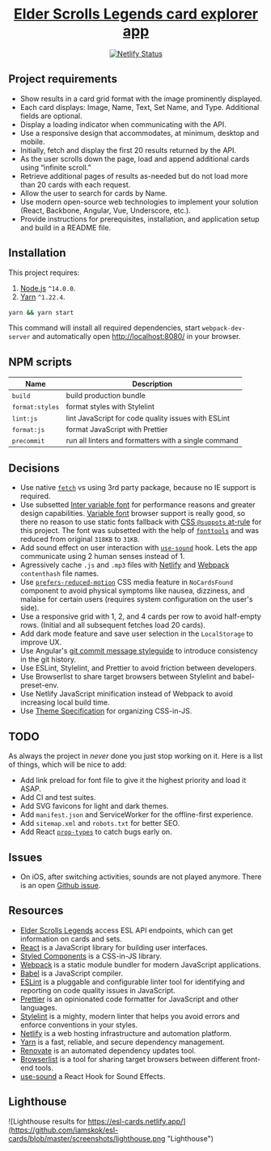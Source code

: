 <div align="center">
  <a href="https://esl-cards.netlify.app">
    <h1>Elder Scrolls Legends card explorer app</h1>
  </a>
  
  <p>
    <a href="https://app.netlify.com/sites/esl-cards/deploys">
      <img src="https://api.netlify.com/api/v1/badges/e480a039-7119-445f-9946-084c41330c86/deploy-status" alt="Netlify Status">
    </a>
  </p>
</div>

## Project requirements

* Show results in a card grid format with the image prominently displayed.
* Each card displays: Image, Name, Text, Set Name, and Type. Additional fields are optional.
* Display a loading indicator when communicating with the API.
* Use a responsive design that accommodates, at minimum, desktop and mobile.
* Initially, fetch and display the first 20 results returned by the API.
* As the user scrolls down the page, load and append additional cards using “infinite scroll.”
* Retrieve additional pages of results as-needed but do not load more than 20 cards with
each request.
* Allow the user to search for cards by Name.
* Use modern open-source web technologies to implement your solution (React, Backbone,
Angular, Vue, Underscore, etc.).
* Provide instructions for prerequisites, installation, and application setup and build in a
README file.

## Installation

This project requires: 

  1. [Node.js](https://nodejs.org/en/download/) `^14.0.0`.
  2. [Yarn](https://classic.yarnpkg.com/en/docs/install/#mac-stable) `^1.22.4`.

```bash
yarn && yarn start
```

This command will install all required dependencies, start `webpack-dev-server` and automatically open [http://localhost:8080/](http://localhost:8080/) in your browser.

## NPM scripts

Name | Description
---|---
`build` | build production bundle
`format:styles` | format styles with Stylelint
`lint:js` | lint JavaScript for code quality issues with ESLint
`format:js` | format JavaScript with Prettier
`precommit` | run all linters and formatters with a single command

## Decisions

* Use native [`fetch`](https://caniuse.com/#feat=fetch) vs using 3rd party package, because no IE support is required.
* Use subsetted [Inter variable font](https://github.com/rsms/inter/releases) for performance reasons and greater design capabilities. [Variable font](https://caniuse.com/#feat=variable-fonts) browser support is really good, so there no reason to use static fonts fallback with [CSS `@suppots` at-rule](https://developer.mozilla.org/en-US/docs/Web/CSS/@supports) for this project. The font was subsetted with the help of [`fonttools`](https://github.com/fonttools/fonttools) and was reduced from original `318KB` to `31KB`.
* Add sound effect on user interaction with [`use-sound`](https://github.com/joshwcomeau/use-sound) hook. Lets the app communicate using 2 human senses instead of 1.
* Agressively cache `.js` and `.mp3` files with [Netlify](https://docs.netlify.com/routing/headers/#syntax-for-the-netlify-configuration-file) and [Webpack](https://webpack.js.org/guides/caching/#output-filenames) `contenthash` file names.
* Use [`prefers-reduced-motion`](https://developer.mozilla.org/en-US/docs/Web/CSS/@media/prefers-reduced-motion) CSS media feature in `NoCardsFound` component to avoid physical symptoms like nausea, dizziness, and malaise for certain users (requires system configuration on the user's side).
* Use a responsive grid with 1, 2, and 4 cards per row to avoid half-empty rows. (Initial and all subsequent fetches load 20 cards).
* Add dark mode feature and save user selection in the `LocalStorage` to improve UX.
* Use Angular's [git commit message styleguide](https://github.com/angular/angular/blob/master/CONTRIBUTING.md#-commit-message-guidelines) to introduce consistency in the git history.
* Use ESLint, Stylelint, and Prettier to avoid friction between developers.
* Use Browserlist to share target browsers between Stylelint and babel-preset-env.
* Use Netlify JavaScript minification instead of Webpack to avoid increasing local build time.
* Use [Theme Specification](https://theme-ui.com/theme-spec) for organizing CSS-in-JS.

## TODO

As always the project in _never_ done you just stop working on it. Here is a list of things, which will be nice to add:

* Add link preload for font file to give it the highest priority and load it ASAP.
* Add CI and test suites. 
* Add SVG favicons for light and dark themes.
* Add `manifest.json` and ServiceWorker for the offline-first experience.
* Add `sitemap.xml` and `robots.txt` for better SEO.
* Add React [`prop-types`](https://github.com/facebook/prop-types) to catch bugs early on.

## Issues

* On iOS, after switching activities, sounds are not played anymore. There is an open [Github issue](https://github.com/joshwcomeau/use-sound/issues/15).

## Resources

* [Elder Scrolls Legends](https://docs.elderscrollslegends.io) access ESL API endpoints, which can get information on cards and sets.
* [React](https://reactjs.org/docs/getting-started.html) is a JavaScript library for building user interfaces.
* [Styled Components](https://styled-components.com/docs) is a CSS-in-JS library.
* [Webpack](https://webpack.js.org/concepts) is a static module bundler for modern JavaScript applications.
* [Babel](https://babeljs.io/docs/en/) is a JavaScript compiler. 
* [ESLint](https://eslint.org/docs/user-guide/getting-started) is a pluggable and configurable linter tool for identifying and reporting on code quality issues in JavaScript.
* [Prettier](https://prettier.io/docs/en/install.html) is an opinionated code formatter for JavaScript and other languages.
* [Stylelint](https://stylelint.io) is a mighty, modern linter that helps you avoid errors and enforce conventions in your styles.
* [Netlify](https://docs.netlify.com) is a web hosting infrastructure and automation platform.
* [Yarn](https://yarnpkg.com/) is a fast, reliable, and secure dependency management.
* [Renovate](https://github.com/renovatebot/renovate) is an automated dependency updates tool.
* [Browserlist](https://github.com/browserslist/browserslist) is a tool for sharing target browsers between different front-end tools.
* [use-sound](https://github.com/joshwcomeau/use-sound) a React Hook for Sound Effects.

## Lighthouse

![Lighthouse results for https://esl-cards.netlify.app/](https://github.com/iamskok/esl-cards/blob/master/screenshots/lighthouse.png "Lighthouse")
